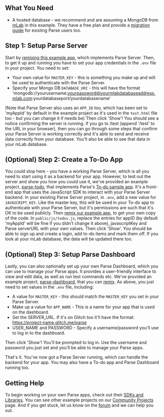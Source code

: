 ## What You Need
*   A hosted database - we recommend and are assuming a MongoDB from [mLab](https://mlab.com/) in this example. They have a free plan and provide a [migration guide](http://docs.mlab.com/migrating-from-parse/) for existing Parse users too.

## Step 1: Setup Parse Server
Start by [remixing this example app](https://glitch.com/edit/#!/remix/ParseServer/bd480ea2-8578-4c05-8924-41328b922d16), which implements Parse Server. Then, to get it up and running you have to set your app credentials in the `.env` file in your project. You need to set:

*   Your own value for `MASTER_KEY` - this is something you make up and will be used to authenticate with the Parse Server.
*   Specify your Mongo DB `DATABASE_URI` - this will have the format 'mongodb://yourusername:yourpassword@yourmlabdatabaseaddress.mlab.com:yourdatabaseport/yourdatabasename'

(Note that Parse Server also uses an `APP_ID` too, which has been set to 'myAppId' by default in the example project as it's used in the `test.html` file too - but you can change it if needs be) Then click 'Show'! You should see a notice confirming the server is running. If you go to /test (append '/test' to the URL in your browser), then you can go through some steps that confirm your Parse Server is working correctly and it's able to send and receive data correctly from your database. You'll also be able to see that data in your mLab database.

## (Optional) Step 2: Create a To-Do App
You could stop here - you have a working Parse Server, which is all you need to start using it as a backend for your app. However, to test out the server and show you how you could use it, we've provided an example project, [parse-todo](https://glitch.com/edit/#!/project/parse-todo), that implements Parse's [To-do sample app](https://parse.com/tutorials/todo-app-with-javascript). It's a front-end app that uses the JavaScript SDK to interact with your Parse Server backend. In your existing Parse Server project, in `.env`, add a new value for `JAVASCRIPT_KEY`. Like the master key, this will be used in your To-do app to authenticate with your Parse Server, but it's permissions are such that it's OK to be used publicly. Then [remix our example app](https://glitch.com/edit/#!/remix/ParseToDo/26e3250c-12a8-4f2b-b122-04b217da32cb), to get your own copy of the code. In `public/js/todos.js`, replace the entries for appID (by default 'myAppId' will be fine if you didn't change it above), javascriptKey and Parse serverURL with your own values. Then click 'Show'. You should be able to sign up and create a login, add to-do items and mark them off. If you look at your mLab database, the data will be updated there too.

## (Optional) Step 3: Setup Parse Dashboard
Lastly, you can also optionally set up your own Parse Dashboard, which you can use to manage your Parse apps. It provides a user-friendly interface to view and edit data, as well as run test commands etc. We've provided an example project, [parse-dashboard](https://glitch.com/edit/#!/project/parse-dashboard), that you can [remix](https://glitch.com/edit/#!/remix/ParseDashboard/7c96ce5b-c85b-41f9-b2fa-174f7d7475b8). As above, you just need to set values in the `.env` file, including:

*   A value for `MASTER_KEY` - this should match the `MASTER_KEY` you set in your Parse Server.
*   Make up a value for `APP_NAME` - This is a name for your app that is used on the dashboard.
*  Set the SERVER_URL. If it's on Glitch too it'll have the format: https://project-name.glitch.me/parse
*   USER_NAME and PASSWORD - Specify a username/password you'll use to log in to the dashboard.

Then click 'Show'! You'll be prompted to log in. Use the username and password you just set and you'll be able to manage your Parse apps.

That's it. You've now got a Parse Server running, which can handle the backend for your app. You may also have a To-do app and Parse Dashboard running too.

## Getting Help
To begin working on your own Parse apps, check out their [SDKs and Libraries](https://parseplatform.github.io/). You can see other example projects on our [Community Projects](https://glitch.com/) page. And if you get stuck, let us know on the [forum](http://support.glitch.com/) and we can help you out.